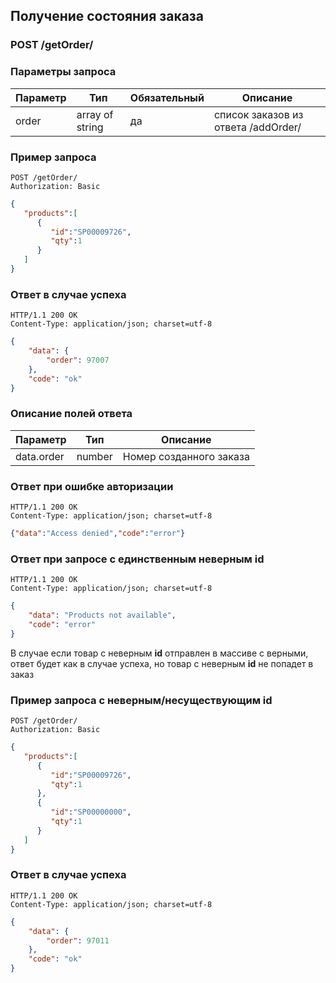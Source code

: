 ## Получение состояния заказа

### POST /getOrder/

### Параметры запроса

|Параметр|Тип|Обязательный|Описание|
|---|---|---|---|
| order | array of string | да | список заказов из ответа /addOrder/ |

### Пример запроса

```http
POST /getOrder/
Authorization: Basic
```
```json
{
   "products":[
      {
         "id":"SP00009726",
         "qty":1
      }
   ]
}
```

### Ответ в случае успеха

```http
HTTP/1.1 200 OK
Content-Type: application/json; charset=utf-8
```
```json
{
    "data": {
        "order": 97007
    },
    "code": "ok"
}
```

### Описание полей ответа

|Параметр|Тип|Описание|
|---|---|---|
| data.order | number | Номер созданного заказа |


### Ответ при ошибке авторизации

```http
HTTP/1.1 200 OK
Content-Type: application/json; charset=utf-8
```
```json
{"data":"Access denied","code":"error"}
```

### Ответ при запросе с единственным неверным id

```http
HTTP/1.1 200 OK
Content-Type: application/json; charset=utf-8
```
```json
{
    "data": "Products not available",
    "code": "error"
}
```

В случае если товар с неверным **id** отправлен в массиве с верными, ответ будет как в случае успеха, но товар с неверным **id** не попадет в заказ

### Пример запроса c неверным/несуществующим id

```http
POST /getOrder/
Authorization: Basic
```
```json
{
   "products":[
      {
         "id":"SP00009726",
         "qty":1
      },
      {
         "id":"SP00000000",
         "qty":1
      }
   ]
}
```
### Ответ в случае успеха

```http
HTTP/1.1 200 OK
Content-Type: application/json; charset=utf-8
```
```json
{
    "data": {
        "order": 97011
    },
    "code": "ok"
}
```
